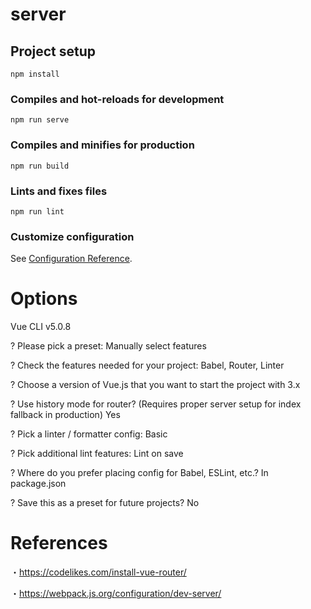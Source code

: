 # server

## Project setup
```
npm install
```

### Compiles and hot-reloads for development
```
npm run serve
```

### Compiles and minifies for production
```
npm run build
```

### Lints and fixes files
```
npm run lint
```

### Customize configuration
See [Configuration Reference](https://cli.vuejs.org/config/).

# Options
Vue CLI v5.0.8

? Please pick a preset: Manually select features

? Check the features needed for your project: Babel, Router, Linter

? Choose a version of Vue.js that you want to start the project with 3.x

? Use history mode for router? (Requires proper server setup for index fallback in production) Yes

? Pick a linter / formatter config: Basic

? Pick additional lint features: Lint on save

? Where do you prefer placing config for Babel, ESLint, etc.? In package.json

? Save this as a preset for future projects? No

# References
・https://codelikes.com/install-vue-router/

・https://webpack.js.org/configuration/dev-server/
